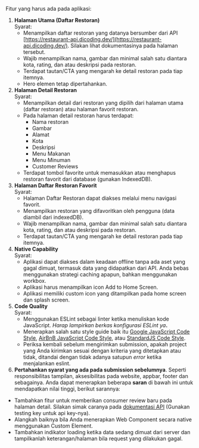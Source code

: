 
Fitur yang harus ada pada aplikasi:

1.  **Halaman Utama (Daftar Restoran)**  
    Syarat:
    -   Menampilkan daftar restoran yang datanya bersumber dari API  [https://restaurant-api.dicoding.dev/](https://restaurant-api.dicoding.dev/). Silakan lihat dokumentasinya pada halaman tersebut.
    -   Wajib menampilkan nama, gambar dan minimal salah satu diantara kota, rating, dan atau deskripsi pada restoran.
    -   Terdapat tautan/CTA yang mengarah ke detail restoran pada tiap itemnya.
    -   Hero elemen tetap dipertahankan.
2.  **Halaman Detail Restoran**  
    Syarat:
    -   Menampilkan detail dari restoran yang dipilih dari halaman utama (daftar restoran) atau halaman favorit restoran.
    -   Pada halaman detail restoran harus terdapat:
        -   Nama restoran
        -   Gambar
        -   Alamat
        -   Kota
        -   Deskripsi
        -   Menu Makanan
        -   Menu Minuman
        -   Customer Reviews
    -   Terdapat tombol favorite untuk memasukkan atau menghapus restoran favorit dari database (gunakan IndexedDB).
3.  **Halaman Daftar Restoran Favorit**  
    Syarat:
    -   Halaman Daftar Restoran dapat diakses melalui menu navigasi favorit.
    -   Menampilkan restoran yang difavoritkan oleh pengguna (data diambil dari indexedDB).
    -   Wajib menampilkan nama, gambar dan minimal salah satu diantara kota, rating, dan atau deskripsi pada restoran.
    -   Terdapat tautan/CTA yang mengarah ke detail restoran pada tiap itemnya.
4.  **Native Capability**  
    Syarat:
    -   Aplikasi dapat diakses dalam keadaan offline tanpa ada aset yang gagal dimuat, termasuk data yang didapatkan dari API. Anda bebas menggunakan strategi caching apapun, bahkan menggunakan workbox.
    -   Aplikasi harus menampilkan icon Add to Home Screen.
    -   Aplikasi memiliki custom icon yang ditampilkan pada home screen dan splash screen.
5.  **Code Quality**  
    Syarat:
    -   Menggunakan ESLint sebagai linter ketika menuliskan kode JavaScript.  _Harap lampirkan berkas konfigurasi ESLint ya_**.**
    -   Menerapkan salah satu style guide baik itu  [Google JavaScript Code Style](https://google.github.io/styleguide/jsguide.html),  [AirBnB JavaScript Code Style](https://github.com/airbnb/javascript), atau  [StandardJS Code Style](https://standardjs.com/rules.html).
    -   Periksa kembali sebelum mengirimkan submission, apakah project yang Anda kirimkan sesuai dengan kriteria yang ditetapkan atau tidak, ditandai dengan tidak adanya satupun  _error_  ketika menjalankan eslint.
6.  **Pertahankan syarat yang ada pada submission sebelumnya**. Seperti responsibilitas tampilan, aksesibilitas pada website, appbar, footer dan sebagainya.
Anda dapat menerapkan beberapa  **saran**  di bawah ini untuk mendapatkan nilai tinggi, berikut sarannya:

-   Tambahkan fitur untuk memberikan consumer review baru pada halaman detail. Silakan simak caranya pada  [dokumentasi API](https://restaurant-api.dicoding.dev/)  (Gunakan testing key untuk api key-nya).
-   Alangkah baiknya bila Anda menerapkan Web Component secara native menggunakan Custom Element.
-   Tambahkan indikator loading ketika data sedang dimuat dari server dan tampilkanlah keterangan/halaman bila request yang dilakukan gagal.
